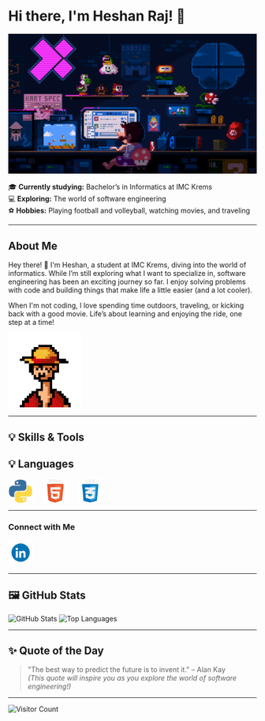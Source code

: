 # Hi there, I'm Heshan Raj! 👋
![Retro Gaming Vibes](https://raw.githubusercontent.com/heshanraj/heshanraj/main/mario.gif)




🎓 **Currently studying:** Bachelor’s in Informatics at IMC Krems  
💻 **Exploring:** The world of software engineering  
⚽ **Hobbies:** Playing football and volleyball, watching movies, and traveling  

---

## About Me

Hey there! 👋 I'm Heshan, a student at IMC Krems, diving into the world of informatics. While I’m still exploring what I want to specialize in, software engineering has been an exciting journey so far. I enjoy solving problems with code and building things that make life a little easier (and a lot cooler).

When I'm not coding, I love spending time outdoors, traveling, or kicking back with a good movie. Life’s about learning and enjoying the ride, one step at a time!  

<img src="https://raw.githubusercontent.com/heshanraj/heshanraj/main/luffy.gif" alt="Luffy Pixel Art" width="150" height="150" />

---

## 💡 Skills & Tools

## 💡 Languages

<div style="display: flex; align-items: center; gap: 20px;">
  <img src="https://raw.githubusercontent.com/heshanraj/heshanraj/main/python.gif" alt="Python" width="50" />
  <img src="https://raw.githubusercontent.com/heshanraj/heshanraj/main/html.gif" alt="HTML" width="50" />
  <img src="https://raw.githubusercontent.com/heshanraj/heshanraj/main/css.gif" alt="CSS" width="50" />
</div>

---

### Connect with Me
<a href="https://www.linkedin.com/in/heshanraj/">
  <img src="https://raw.githubusercontent.com/heshanraj/heshanraj/main/linkedln.gif" alt="LinkedIn" width="50" />
</a>

---

## 🖼️ GitHub Stats
![GitHub Stats](https://github-readme-stats.vercel.app/api?username=HeshanRaj&show_icons=true&theme=tokyonight)
![Top Languages](https://github-readme-stats.vercel.app/api/top-langs/?username=HeshanRaj&layout=compact&theme=tokyonight)

---

## ✨ Quote of the Day
> "The best way to predict the future is to invent it." – Alan Kay  
*(This quote will inspire you as you explore the world of software engineering!)*

---

![Visitor Count](https://komarev.com/ghpvc/?username=HeshanRaj&color=brightgreen)


